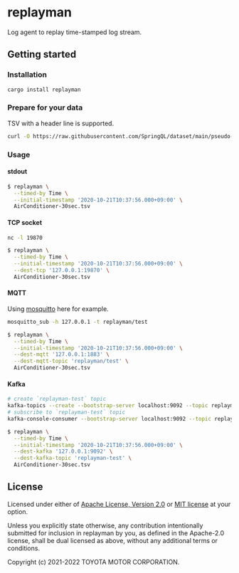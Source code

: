 # replayman

Log agent to replay time-stamped log stream.

## Getting started

### Installation

```bash
cargo install replayman
```

### Prepare for your data

TSV with a header line is supported.

```bash
curl -O https://raw.githubusercontent.com/SpringQL/dataset/main/pseudo-in-vehicle/AirConditioner-30sec.tsv
```

### Usage

#### stdout

```bash
$ replayman \
  --timed-by Time \
  --initial-timestamp '2020-10-21T10:37:56.000+09:00' \
  AirConditioner-30sec.tsv
```

#### TCP socket

```bash
nc -l 19870
```

```bash
$ replayman \
  --timed-by Time \
  --initial-timestamp '2020-10-21T10:37:56.000+09:00' \
  --dest-tcp '127.0.0.1:19870' \
  AirConditioner-30sec.tsv
```

#### MQTT

Using [mosquitto](https://github.com/eclipse/mosquitto) here for example.

```bash
mosquitto_sub -h 127.0.0.1 -t replayman/test
```

```bash
$ replayman \
  --timed-by Time \
  --initial-timestamp '2020-10-21T10:37:56.000+09:00' \
  --dest-mqtt '127.0.0.1:1883' \
  --dest-mqtt-topic 'replayman/test' \
  AirConditioner-30sec.tsv
```

#### Kafka

```bash
# create `replayman-test` topic
kafka-topics --create --bootstrap-server localhost:9092 --topic replayman-test --replication-factor 1 --partitions 1
# subscribe to `replayman-test` topic
kafka-console-consumer --bootstrap-server localhost:9092 --topic replayman-test --from-beginning
```

```bash
$ replayman \
  --timed-by Time \
  --initial-timestamp '2020-10-21T10:37:56.000+09:00' \
  --dest-kafka '127.0.0.1:9092' \
  --dest-kafka-topic 'replayman-test' \
  AirConditioner-30sec.tsv
```

## License

Licensed under either of [Apache License, Version 2.0](LICENSE-APACHE) or [MIT license](LICENSE-MIT) at your option.

Unless you explicitly state otherwise, any contribution intentionally submitted
for inclusion in replayman by you, as defined in the Apache-2.0 license, shall be
dual licensed as above, without any additional terms or conditions.

Copyright (c) 2021-2022 TOYOTA MOTOR CORPORATION.
